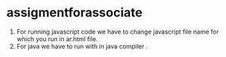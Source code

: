 # assigmentforassociate
1. For running javascript code we have to change javascript file name for which you run in ar.html file.
2. For java we have to run with in java compiler .
